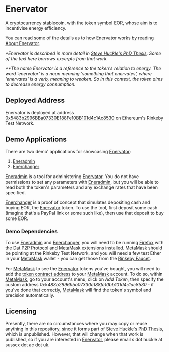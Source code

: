 # Enervator

A cryptocurrency stablecoin, with the token symbol EOR, whose aim is to incentivise energy efficiency.

You can read some of the details as to how Enervator works by reading [About Enervator](/ABOUT.md).

_*Enervator is described in more detail in [Steve Huckle's PhD Thesis](https://glowkeeper.github.io/PhDWorks/). Some of the text here borrows excerpts from that work._

_**The name Enervator is a reference to the token's relation to energy. The word 'enervator' is a noun meaning 'something that enervates', where 'enervates' is a verb, meaning to weaken. So in this context, the token aims to decrease energy consumption._

## Deployed Address

Enervator is deployed at address [0x5483b2996BBa07330E188Fe10BB101d4c1Ac8530](https://rinkeby.etherscan.io/token/0x5483b2996bba07330e188fe10bb101d4c1ac8530) on Ethereum's Rinkeby Test Network.

## Demo Applications

There are two demo' applications for showcasing [Enervator](https://rinkeby.etherscan.io/token/0x5483b2996bba07330e188fe10bb101d4c1ac8530):

1. [Eneradmin](http://bcd1e0c422401c3591fb3a347aaa0d73b7faff797a21b15edabf0ca214157ccb)
2. [Enerchanger](http://798f9d3be8842ddc87a29dd1d04619e48d2d6eeaf7e27f728022e308c2c770fd)

[Eneradmin](http://bcd1e0c422401c3591fb3a347aaa0d73b7faff797a21b15edabf0ca214157ccb) is a tool for administering [Enervator](https://rinkeby.etherscan.io/token/0x5483b2996bba07330e188fe10bb101d4c1ac8530). You do not have permissions to set any parameters with [Eneradmin](http://bcd1e0c422401c3591fb3a347aaa0d73b7faff797a21b15edabf0ca214157ccb), but you will be able to read both the token's parameters and any exchange rates that have been specified.

[Enerchanger](http://798f9d3be8842ddc87a29dd1d04619e48d2d6eeaf7e27f728022e308c2c770fd) is a proof of concept that simulates depositing cash and buying EOR, the [Enervator](https://rinkeby.etherscan.io/token/0x5483b2996bba07330e188fe10bb101d4c1ac8530) token. To use the tool, first deposit some cash (imagine that's a PayPal link or some such like), then use that deposit to buy some EOR.

### Demo Dependencies

To use [Eneradmin](http://bcd1e0c422401c3591fb3a347aaa0d73b7faff797a21b15edabf0ca214157ccb) and [Enerchanger](http://798f9d3be8842ddc87a29dd1d04619e48d2d6eeaf7e27f728022e308c2c770fd), you will need to be running [Firefox](https://www.mozilla.org/) with the [Dat P2P Protocol](https://addons.mozilla.org/en-GB/firefox/addon/dat-p2p-protocol/) and [MetaMask](https://metamask.io/) extensions installed. [MetaMask](https://metamask.io/) should be pointing at the Rinkeby Test Network, and you will need a few test Ether in your [MetaMask](https://metamask.io/) wallet - you can get those from the [Rinkeby Faucet](https://faucet.rinkeby.io/).

For [MetaMask](https://metamask.io/) to see the [Enervator](https://rinkeby.etherscan.io/token/0x5483b2996bba07330e188fe10bb101d4c1ac8530) tokens you've bought, you will need to add the [token contract address](https://rinkeby.etherscan.io/token/0x5483b2996bba07330e188fe10bb101d4c1ac8530) to your [MetaMask](https://metamask.io/) account. To do so,  within [MetaMask](https://metamask.io/), go to your account's menu, click on _Add Token_, then specify the custom address _0x5483b2996bba07330e188fe10bb101d4c1ac8530_ - if you've done that correctly, [MetaMask](https://metamask.io/) will find the token's symbol and precision automatically.

## Licensing

Presently, there are no circumstances where you may copy or reuse anything in this repository, since it forms part of [Steve Huckle's PhD Thesis](https://glowkeeper.github.io/PhDWorks/), which is unpublished. However, that will change when that work is published, so if you are interested in [Enervator](https://rinkeby.etherscan.io/token/0x5483b2996bba07330e188fe10bb101d4c1ac8530), please email s dot huckle at sussex dot ac dot uk.
